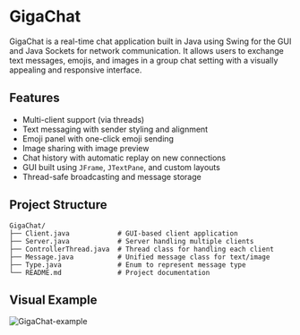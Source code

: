 # GigaChat

GigaChat is a real-time chat application built in Java using Swing for the GUI and Java Sockets for network communication. It allows users to exchange text messages, emojis, and images in a group chat setting with a visually appealing and responsive interface.

## Features

-  Multi-client support (via threads)
-  Text messaging with sender styling and alignment
-  Emoji panel with one-click emoji sending
-  Image sharing with image preview
-  Chat history with automatic replay on new connections
-  GUI built using `JFrame`, `JTextPane`, and custom layouts
-  Thread-safe broadcasting and message storage

## Project Structure

```plaintext
GigaChat/
├── Client.java            # GUI-based client application
├── Server.java            # Server handling multiple clients
├── ControllerThread.java  # Thread class for handling each client
├── Message.java           # Unified message class for text/image
├── Type.java              # Enum to represent message type
└── README.md              # Project documentation
```

## Visual Example
![GigaChat-example](https://github.com/user-attachments/assets/7f00064f-c9e8-47c9-9938-b3405a43a52b)
